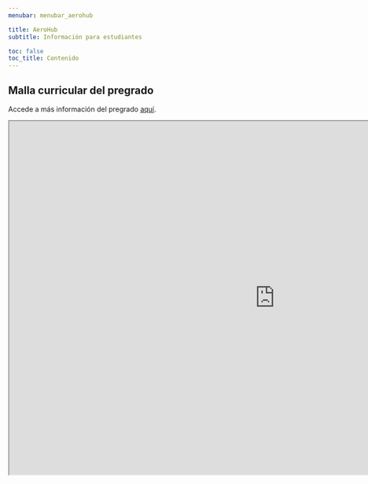 ```yaml
---
menubar: menubar_aerohub

title: AeroHub
subtitle: Información para estudiantes

toc: false
toc_title: Contenido
---
```

<link href="../../assets/css/custom.css" rel="stylesheet" type="text/css">


## Malla curricular del pregrado
Accede a más información del pregrado <a href="https://ingenieria2.udea.edu.co/cursum/#/publico/programas/546/pensum" target="_blank"><u>aquí</u></a>.

<div align="center">
    <iframe src="https://drive.google.com/file/d/1VQ13_AS8JSXIV2BZ0eVpTnismIpaTHlW/preview" width="1080" height="720"></iframe>
</div>